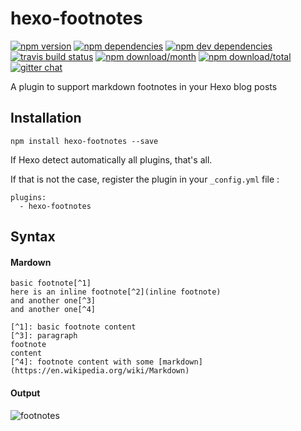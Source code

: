 # hexo-footnotes
[![npm version](https://img.shields.io/npm/v/hexo-footnotes.svg?style=flat-square)](https://www.npmjs.com/package/hexo-footnotes) [![npm dependencies](https://img.shields.io/david/LouisBarranqueiro/hexo-footnotes.svg?style=flat-square)](https://david-dm.org/LouisBarranqueiro/hexo-footnotes#info=dependencies&view=table) [![npm dev dependencies](https://img.shields.io/david/dev/LouisBarranqueiro/hexo-footnotes.svg?style=flat-square)](https://david-dm.org/LouisBarranqueiro/hexo-footnotes#info=devDependencies&view=table) [![travis build status](https://img.shields.io/travis/LouisBarranqueiro/hexo-footnotes/master.svg?style=flat-square)](https://travis-ci.org/LouisBarranqueiro/hexo-footnotes) [![npm download/month](https://img.shields.io/npm/dm/hexo-footnotes.svg?style=flat-square)](https://www.npmjs.com/package/hexo-footnotes) [![npm download/total](https://img.shields.io/npm/dt/hexo-footnotes.svg?style=flat-square)](https://www.npmjs.com/package/hexo-footnotes) [![gitter chat](https://img.shields.io/gitter/room/LouisBarranqueiro/hexo-footnotes.svg?style=flat-square)](https://gitter.im/LouisBarranqueiro/hexo-footnotes)
  
A plugin to support markdown footnotes in your Hexo blog posts

## Installation

```
npm install hexo-footnotes --save
```

If Hexo detect automatically all plugins, that's all.  

If that is not the case, register the plugin in your `_config.yml` file :
```
plugins:
  - hexo-footnotes
```

## Syntax

#### Mardown
```
basic footnote[^1]
here is an inline footnote[^2](inline footnote)
and another one[^3]
and another one[^4]

[^1]: basic footnote content
[^3]: paragraph
footnote
content
[^4]: footnote content with some [markdown](https://en.wikipedia.org/wiki/Markdown)
```
#### Output
![footnotes](https://raw.githubusercontent.com/LouisBarranqueiro/hexo-footnotes/master/screenshot.png?token=AEfNWh_U1kEIyTb8euyeYHgEvmcXxXtrks5XIflWwA%3D%3D)
